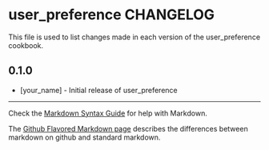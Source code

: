 user_preference CHANGELOG
=========================

This file is used to list changes made in each version of the user_preference cookbook.

0.1.0
-----
- [your_name] - Initial release of user_preference

- - -
Check the [Markdown Syntax Guide](http://daringfireball.net/projects/markdown/syntax) for help with Markdown.

The [Github Flavored Markdown page](http://github.github.com/github-flavored-markdown/) describes the differences between markdown on github and standard markdown.
